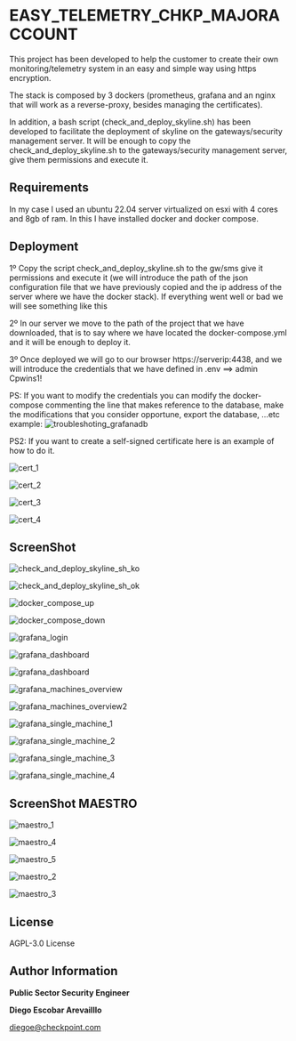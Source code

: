 EASY_TELEMETRY_CHKP_MAJORACCOUNT
=========

This project has been developed to help the customer to create their own monitoring/telemetry system in an easy and simple way using https encryption.

The stack is composed by 3 dockers (prometheus, grafana and an nginx that will work as a reverse-proxy, besides managing the certificates). 

In addition, a bash script (check_and_deploy_skyline.sh) has been developed to facilitate the deployment of skyline on the gateways/security management server.
It will be enough to copy the check_and_deploy_skyline.sh to the gateways/security management server, give them permissions and execute it.

Requirements
------------

In my case I used an ubuntu 22.04 server virtualized on esxi with 4 cores and 8gb of ram. In this I have installed docker and docker compose.


Deployment
------------

1º Copy the script check_and_deploy_skyline.sh to the gw/sms give it permissions and execute it (we will introduce the path of the json configuration file that we have previously copied and the ip address of the server where we have the docker stack). If everything went well or bad we will see something like this

2º In our server we move to the path of the project that we have downloaded, that is to say where we have located the docker-compose.yml and it will be enough to deploy it.

3º Once deployed we will go to our browser https://serverip:4438, and we will introduce the credentials that we have defined in .env ==> admin Cpwins1!

PS: If you want to modify the credentials you can modify the docker-compose commenting the line that makes reference to the database, make the modifications that you consider opportune, export the database, ...etc example:
![troubleshoting_grafanadb](https://github.com/dearevalillo/easy_telemetry_chkp_majoraccount/blob/master/images/troubleshoting_grafanadb.png)

PS2: If you want to create a self-signed certificate here is an example of how to do it.

![cert_1](https://github.com/dearevalillo/easy_telemetry_chkp_majoraccount/blob/master/images/cert_1.png)

![cert_2](https://github.com/dearevalillo/easy_telemetry_chkp_majoraccount/blob/master/images/cert_2.png)

![cert_3](https://github.com/dearevalillo/easy_telemetry_chkp_majoraccount/blob/master/images/cert_3.png)

![cert_4](https://github.com/dearevalillo/easy_telemetry_chkp_majoraccount/blob/master/images/cert_4.png)

ScreenShot
--------------

![check_and_deploy_skyline_sh_ko](https://github.com/dearevalillo/easy_telemetry_chkp_majoraccount/blob/master/images/1.png)

![check_and_deploy_skyline_sh_ok](https://github.com/dearevalillo/easy_telemetry_chkp_majoraccount/blob/master/images/2.png)

![docker_compose_up](https://github.com/dearevalillo/easy_telemetry_chkp_majoraccount/blob/master/images/docker_compose_up.png)

![docker_compose_down](https://github.com/dearevalillo/easy_telemetry_chkp_majoraccount/blob/master/images/docker_compose_down.png)

![grafana_login](https://github.com/dearevalillo/easy_telemetry_chkp_majoraccount/blob/master/images/grafana_login.png)

![grafana_dashboard](https://github.com/dearevalillo/easy_telemetry_chkp_majoraccount/blob/master/images/grafana_dashboard.png)

![grafana_dashboard](https://github.com/dearevalillo/easy_telemetry_chkp_majoraccount/blob/master/images/grafana_dashboard2.png)

![grafana_machines_overview](https://github.com/dearevalillo/easy_telemetry_chkp_majoraccount/blob/master/images/grafana_machines_overview.png)

![grafana_machines_overview2](https://github.com/dearevalillo/easy_telemetry_chkp_majoraccount/blob/master/images/grafana_machines_overview2.png)

![grafana_single_machine_1](https://github.com/dearevalillo/easy_telemetry_chkp_majoraccount/blob/master/images/grafana_single_machine_1.png)

![grafana_single_machine_2](https://github.com/dearevalillo/easy_telemetry_chkp_majoraccount/blob/master/images/grafana_single_machine_2.png)

![grafana_single_machine_3](https://github.com/dearevalillo/easy_telemetry_chkp_majoraccount/blob/master/images/grafana_single_machine_3.png)

![grafana_single_machine_4](https://github.com/dearevalillo/easy_telemetry_chkp_majoraccount/blob/master/images/grafana_single_machine_4.png)

ScreenShot MAESTRO
--------------

![maestro_1](https://github.com/dearevalillo/easy_telemetry_chkp_majoraccount/blob/master/images/maestro_1.png)

![maestro_4](https://github.com/dearevalillo/easy_telemetry_chkp_majoraccount/blob/master/images/maestro_4.png)

![maestro_5](https://github.com/dearevalillo/easy_telemetry_chkp_majoraccount/blob/master/images/maestro_5.png)

![maestro_2](https://github.com/dearevalillo/easy_telemetry_chkp_majoraccount/blob/master/images/maestro_2.png)

![maestro_3](https://github.com/dearevalillo/easy_telemetry_chkp_majoraccount/blob/master/images/maestro_3.png)


License
-------

AGPL-3.0 License

Author Information
------------------
**Public Sector Security Engineer**

**Diego Escobar Arevailllo**

[diegoe@checkpoint.com](mailto:diegoe@checkpoint.com)
